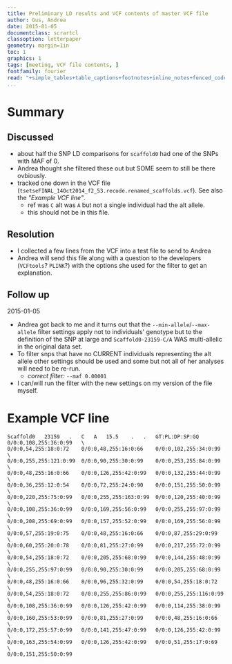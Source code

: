 ```yaml
---
title: Preliminary LD results and VCF contents of master VCF file
author: Gus, Andrea
date: 2015-01-05
documentclass: scrartcl
classoption: letterpaper
geometry: margin=1in
toc: 1
graphics: 1
tags: [meeting, VCF file contents, ]
fontfamily: fourier
read: "+simple_tables+table_captions+footnotes+inline_notes+fenced_code_blocks+fenced_code_attributes+fancy_lists+definition_lists+superscript+subscript+tex_math_dollars"
...
```


# Summary #

## Discussed ##

- about half the SNP LD comparisons for `scaffold0` had one of the SNPs with MAF of 0.
- Andrea thought she filtered these out but SOME seem to still be there ovbiously.
- tracked one down in the VCF file (`tsetseFINAL_14Oct2014_f2_53.recode.renamed_scaffolds.vcf`). See also the _"Example VCF line"_.
    - ref was `C` alt was `A` but not a single individual had the alt allele.
    - this should not be in this file.

## Resolution ##

- I collected a few lines from the VCF into a test file to send to Andrea
- Andrea will send this file along with a question to the developers (`VCFtools`? `PLINK`?) with the options she used for the filter to get an explanation.

## Follow up ##

2015-01-05 

- Andrea got back to me and it turns out that the `--min-allele`/`--max-allele` filter settings apply not to individuals' genotype but to the definition of the SNP at large and `Scaffold0-23159-C/A` WAS multi-allelic in the original data set.
- To filter snps that have no CURRENT individuals representing the alt allele other settings should be used and some but not all of her analyses will need to be re-run.
    - _correct filter:_ `--maf 0.00001`
- I can/will run the filter with the new settings on my version of the file myself.


# Example VCF line #

```
Scaffold0   23159   .   C   A   15.5    .   .   GT:PL:DP:SP:GQ  0/0:0,108,255:36:0:99   \
0/0:0,54,255:18:0:72    0/0:0,48,255:16:0:66    0/0:0,102,255:34:0:99   \
0/0:0,255,255:121:0:99  0/0:0,90,255:30:0:99    0/0:0,253,255:84:0:99   \
0/0:0,48,255:16:0:66    0/0:0,126,255:42:0:99   0/0:0,132,255:44:0:99   \
0/0:0,36,255:12:0:54    0/0:0,72,255:24:0:90    0/0:0,151,255:50:0:99   \
0/0:0,220,255:75:0:99   0/0:0,255,255:163:0:99  0/0:0,120,255:40:0:99   \
0/0:0,108,255:36:0:99   0/0:0,169,255:56:0:99   0/0:0,255,255:97:0:99   \
0/0:0,208,255:69:0:99   0/0:0,157,255:52:0:99   0/0:0,169,255:56:0:99   \
0/0:0,57,255:19:0:75    0/0:0,48,255:16:0:66    0/0:0,87,255:29:0:99    \
0/0:0,60,255:20:0:78    0/0:0,81,255:27:0:99    0/0:0,217,255:72:0:99   \
0/0:0,54,255:18:0:72    0/0:0,205,255:68:0:99   0/0:0,144,255:48:0:99   \
0/0:0,255,255:97:0:99   0/0:0,90,255:30:0:99    0/0:0,205,255:68:0:99   \
0/0:0,48,255:16:0:66    0/0:0,96,255:32:0:99    0/0:0,54,255:18:0:72    \
0/0:0,54,255:18:0:72    0/0:0,255,255:86:0:99   0/0:0,255,255:116:0:99  \
0/0:0,108,255:36:0:99   0/0:0,126,255:42:0:99   0/0:0,114,255:38:0:99   \
0/0:0,160,255:53:0:99   0/0:0,81,255:27:0:99    0/0:0,48,255:16:0:66    \
0/0:0,172,255:57:0:99   0/0:0,141,255:47:0:99   0/0:0,126,255:42:0:99   \
0/0:0,163,255:54:0:99   0/0:0,126,255:42:0:99   0/0:0,51,255:17:0:69    \
0/0:0,151,255:50:0:99
```